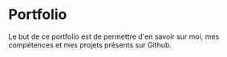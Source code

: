 # Portfolio
Le but de ce portfolio est de permettre d'en savoir sur moi, mes compétences et mes projets présents sur Github.
